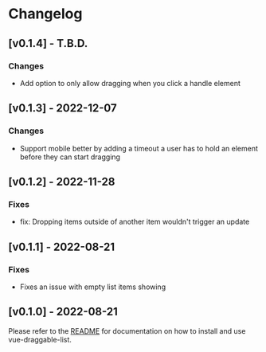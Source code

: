 # Changelog

## [v0.1.4] - T.B.D.

### Changes

- Add option to only allow dragging when you click a handle element

## [v0.1.3] - 2022-12-07

### Changes

- Support mobile better by adding a timeout a user has to hold an element before they can start dragging

## [v0.1.2] - 2022-11-28

### Fixes

-   fix: Dropping items outside of another item wouldn't trigger an update

## [v0.1.1] - 2022-08-21

### Fixes

-   Fixes an issue with empty list items showing

## [v0.1.0] - 2022-08-21

Please refer to the [README](README.md) for documentation on
how to install and use vue-draggable-list.
